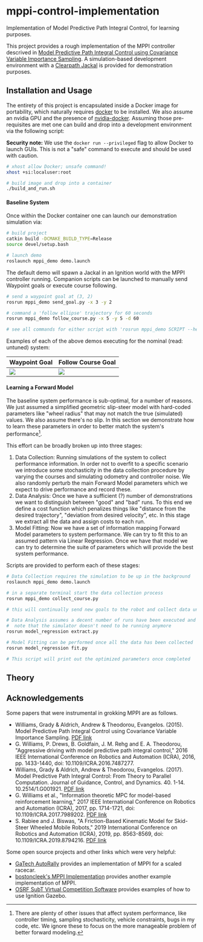 # mppi-control-implementation
Implementation of Model Predictive Path Integral Control, for learning purposes.

This project provides a rough implementation of the MPPI controller descrived in [Model Predictive Path Integral Control using Covariance Variable Importance Sampling](https://arxiv.org/pdf/1509.01149.pdf). A simulation-based development environment with a [Clearpath Jackal](https://clearpathrobotics.com/jackal-small-unmanned-ground-vehicle/) is provided for demonstration purposes.

## Installation and Usage

The entirety of this project is encapsulated inside a Docker image for portability, which naturally requires [docker](https://docs.docker.com/get-docker/) to be installed. We also assume an nvidia GPU and the presence of [nvidia-docker](https://github.com/NVIDIA/nvidia-docker). Assuming those pre-requisites are met one can build and drop into a development environment via the following script:

**Security note:** We use the `docker run --privileged` flag to allow Docker to launch GUIs. This is not a "safe" command to execute and should be used with caution.

```bash
# xhost allow Docker; unsafe command!
xhost +si:localuser:root

# build image and drop into a container
./build_and_run.sh
```

#### Baseline System

Once within the Docker container one can launch our demonstration simulation via:

```bash
# build project
catkin build -DCMAKE_BUILD_TYPE=Release
source devel/setup.bash

# launch demo
roslaunch mppi_demo demo.launch
```

The default demo will spawn a Jackal in an Ignition world with the MPPI controller running. Companion scripts can be launched to manually send Waypoint goals or execute course following.

```bash
# send a waypoint goal at (3, 2)
rosrun mppi_demo send_goal.py -x 3 -y 2

# command a 'follow ellipse' trajectory for 60 seconds
rosrun mppi_demo follow_course.py -x 5 -y 5 -d 60

# see all commands for either script with 'rosrun mppi_demo SCRIPT --help'
```

Examples of each of the above demos executing for the nominal (read: untuned) system:

Waypoint Goal | Follow Course Goal
--- | ---
![](docs/waypoint_goals.gif) | ![](docs/course_following.gif)


#### Learning a Forward Model

The baseline system performance is sub-optimal, for a number of reasons. We just assumed a simplified geometric slip-steer model with hard-coded parameters like "wheel radius" that may not match the true (simulated) values. We also assume there's no slip. In this section we demonstrate how to learn these parameters in order to better match the system's performance[^1].

This effort can be broadly broken up into three stages:
1. Data Collection: Running simulations of the system to collect performance information. In order not to overfit to a specific scenario we introduce some stochasticity in the data collection procedure by varying the courses and simulating odometry and controller noise. We also randomly perturb the main Forward Model parameters which we expect to drive performance and record these.
2. Data Analysis: Once we have a sufficient (?) number of demonstrations we want to distinguish between "good" and "bad" runs. To this end we define a cost function which penalizes things like "distance from the desired trajectory", "deviation from desired velocity", etc. In this stage we extract all the data and assign costs to each run.
3. Model Fitting: Now we have a set of information mapping Forward Model parameters to system performance. We can try to fit this to an assumed pattern via Linear Regression. Once we have that model we can try to determine the suite of parameters which will provide the best system performance.

Scripts are provided to perform each of these stages:

```bash
# Data Collection requires the simulation to be up in the background
roslaunch mppi_demo demo.launch

# in a separate terminal start the data collection process
rosrun mppi_demo collect_course.py

# this will continually send new goals to the robot and collect data until it is manually shut down
```

```bash
# Data Analysis assumes a decent number of runs have been executed and collected
#  note that the simulator doesn't need to be running anymore
rosrun model_regression extract.py
```

```bash
# Model Fitting can be performed once all the data has been collected
rosrun model_regression fit.py

# This script will print out the optimized parameters once completed
```

[^1]: There are plenty of other issues that affect system performance, like controller timing, sampling stochasticity, vehicle constraints, bugs in my code, etc. We ignore these to focus on the more manageable problem of better forward modeling.

## Theory



## Acknowledgements

Some papers that were instrumental in grokking MPPI are as follows.

 - Williams, Grady & Aldrich, Andrew & Theodorou, Evangelos. (2015). Model Predictive Path Integral Control using Covariance Variable Importance Sampling. [PDF link](https://arxiv.org/pdf/1509.01149.pdf)
 - G. Williams, P. Drews, B. Goldfain, J. M. Rehg and E. A. Theodorou, "Aggressive driving with model predictive path integral control," 2016 IEEE International Conference on Robotics and Automation (ICRA), 2016, pp. 1433-1440, doi: 10.1109/ICRA.2016.7487277. 
 - Williams, Grady & Aldrich, Andrew & Theodorou, Evangelos. (2017). Model Predictive Path Integral Control: From Theory to Parallel Computation. Journal of Guidance, Control, and Dynamics. 40. 1-14. 10.2514/1.G001921. [PDF link](https://arc.aiaa.org/doi/pdf/10.2514/1.G001921)
 - G. Williams et al., "Information theoretic MPC for model-based reinforcement learning," 2017 IEEE International Conference on Robotics and Automation (ICRA), 2017, pp. 1714-1721, doi: 10.1109/ICRA.2017.7989202. [PDF link](https://faculty.cc.gatech.edu/~bboots3/files/InformationTheoreticMPC.pdf)
 - S. Rabiee and J. Biswas, "A Friction-Based Kinematic Model for Skid-Steer Wheeled Mobile Robots," 2019 International Conference on Robotics and Automation (ICRA), 2019, pp. 8563-8569, doi: 10.1109/ICRA.2019.8794216. [PDF link](https://www.joydeepb.com/Publications/icra2019_skid_steer.pdf)

Some open source projects and other links which were very helpful:

 - [GaTech AutoRally](https://github.com/AutoRally/autorally) provides an implementation of MPPI for a scaled racecar.
 - [bostoncleek's MPPI Implementation](https://github.com/bostoncleek/ROS-Turtlebot-Navigation/tree/master/controller) provides another example implementation of MPPI.
 - [OSRF SubT Virtual Competition Software](https://github.com/osrf/subt) provides examples of how to use Ignition Gazebo.


